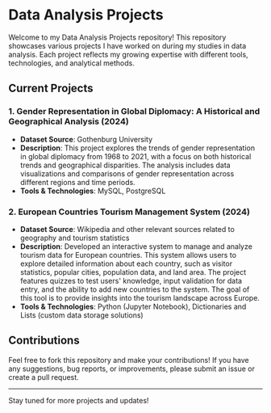 # Data Analysis Projects

Welcome to my Data Analysis Projects repository! This repository showcases various projects I have worked on during my studies in data analysis. Each project reflects my growing expertise with different tools, technologies, and analytical methods.

## Current Projects

### 1. **Gender Representation in Global Diplomacy: A Historical and Geographical Analysis (2024)**
- **Dataset Source**: Gothenburg University  
- **Description**: This project explores the trends of gender representation in global diplomacy from 1968 to 2021, with a focus on both historical trends and geographical disparities. The analysis includes data visualizations and comparisons of gender representation across different regions and time periods.  
- **Tools & Technologies**: MySQL, PostgreSQL

### 2. **European Countries Tourism Management System (2024)**
- **Dataset Source**: Wikipedia and other relevant sources related to geography and tourism statistics  
- **Description**: Developed an interactive system to manage and analyze tourism data for European countries. This system allows users to explore detailed information about each country, such as visitor statistics, popular cities, population data, and land area. The project features quizzes to test users' knowledge, input validation for data entry, and the ability to add new countries to the system. The goal of this tool is to provide insights into the tourism landscape across Europe.  
- **Tools & Technologies**: Python (Jupyter Notebook), Dictionaries and Lists (custom data storage solutions)

## Contributions

Feel free to fork this repository and make your contributions! If you have any suggestions, bug reports, or improvements, please submit an issue or create a pull request.


---

Stay tuned for more projects and updates!

